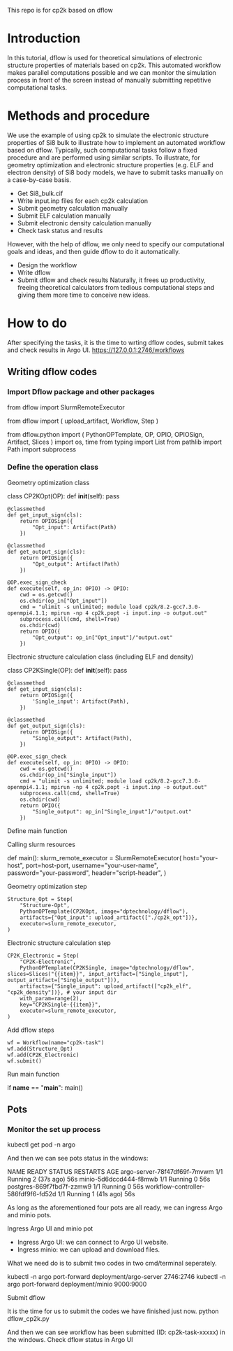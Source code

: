 This repo is for cp2k based on dflow
# Introduction

In this tutorial, dflow is used for theoretical simulations of electronic structure properties of materials based on cp2k. This automated workflow makes parallel computations possible and we can monitor the simulation process in front of the screen instead of manually submitting repetitive computational tasks.

# Methods and procedure

We use the example of using cp2k to simulate the electronic structure properties of Si8 bulk to illustrate how to implement an automated workflow based on dflow.
Typically, such computational tasks follow a fixed procedure and are performed using similar scripts. To illustrate, for geometry optimization and electronic structure properties (e.g. ELF and electron density) of Si8 body models, we have to submit tasks manually on a case-by-case basis.
- Get Si8_bulk.cif
- Write input.inp files for each cp2k calculation
- Submit geometry calculation manually
- Submit ELF calculation manually
- Submit electronic density calculation manually
- Check task status and results

However, with the help of dflow, we only need to specify our computational goals and ideas, and then guide dflow to do it automatically.

- Design the workflow
- Write dflow
- Submit dflow and check results
Naturally, it frees up productivity, freeing theoretical calculators from tedious computational steps and giving them more time to conceive new ideas. 
# How to do
After specifying the tasks, it is the time to wrting dflow codes, submit takes and check results in Argo UI. https://127.0.0.1:2746/workflows
## Writing dflow codes

### Import Dflow package and other packages

from dflow import SlurmRemoteExecutor

from dflow import (
    upload_artifact,
    Workflow,
    Step
)

from dflow.python import (
    PythonOPTemplate,
    OP,
    OPIO,
    OPIOSign,
    Artifact, 
    Slices
)
import os, time
from typing import List
from pathlib import Path
import subprocess

### Define the operation class

Geometry optimization class

class CP2KOpt(OP):
    def __init__(self):
        pass

    @classmethod
    def get_input_sign(cls):
        return OPIOSign({
            "Opt_input": Artifact(Path)
        })

    @classmethod
    def get_output_sign(cls):
        return OPIOSign({
            "Opt_output": Artifact(Path)
        })

    @OP.exec_sign_check
    def execute(self, op_in: OPIO) -> OPIO:
        cwd = os.getcwd()
        os.chdir(op_in["Opt_input"]) 
        cmd = "ulimit -s unlimited; module load cp2k/8.2-gcc7.3.0-openmpi4.1.1; mpirun -np 4 cp2k.popt -i input.inp -o output.out"
        subprocess.call(cmd, shell=True)
        os.chdir(cwd)        
        return OPIO({
            "Opt_output": op_in["Opt_input"]/"output.out"
        })
        
Electronic structure calculation class (including ELF and density)

class CP2KSingle(OP):
    def __init__(self):
        pass

    @classmethod
    def get_input_sign(cls):
        return OPIOSign({
            'Single_input': Artifact(Path),
        })

    @classmethod
    def get_output_sign(cls):
        return OPIOSign({
            "Single_output": Artifact(Path),
        })

    @OP.exec_sign_check
    def execute(self, op_in: OPIO) -> OPIO:
        cwd = os.getcwd()
        os.chdir(op_in["Single_input"])
        cmd = "ulimit -s unlimited; module load cp2k/8.2-gcc7.3.0-openmpi4.1.1; mpirun -np 4 cp2k.popt -i input.inp -o output.out"
        subprocess.call(cmd, shell=True)
        os.chdir(cwd)
        return OPIO({
            "Single_output": op_in["Single_input"]/"output.out"
        })
        
Define main function

Calling slurm resources

def main():
    slurm_remote_executor = SlurmRemoteExecutor(
    host="your-host", 
    port=host-port, 
    username="your-user-name",  
    password="your-password", 
    header="script-header", 
    )
    
Geometry optimization step

    Structure_Opt = Step(
        "Structure-Opt",
        PythonOPTemplate(CP2KOpt, image="dptechnology/dflow"),
        artifacts={"Opt_input": upload_artifact(["./cp2k_opt"])},
        executor=slurm_remote_executor,
    )
    
Electronic structure calculation step

    CP2K_Electronic = Step(
        "CP2K-Electronic",
        PythonOPTemplate(CP2KSingle, image="dptechnology/dflow", slices=Slices("{{item}}", input_artifact=["Single_input"], output_artifact=["Single_output"])),
        artifacts={"Single_input": upload_artifact(["cp2k_elf", "cp2k_density"])}, # your input dir
        with_param=range(2),
        key="CP2KSingle-{{item}}",
        executor=slurm_remote_executor,
    )
    
Add dflow steps

    wf = Workflow(name="cp2k-task")
    wf.add(Structure_Opt)
    wf.add(CP2K_Electronic)
    wf.submit()
    
Run main function

if __name__ == "__main__":
    main()
    
## Pots
### Monitor the set up process
kubectl get pod -n argo

And then we can see pots status in the windows:

NAME                                  READY   STATUS    RESTARTS      AGE
argo-server-78f47df69f-7mvwm          1/1     Running   2 (37s ago)   56s
minio-5d6dccd444-f8mwb                1/1     Running   0             56s
postgres-869f7fbd7f-zzmw9             1/1     Running   0             56s
workflow-controller-586fdf9f6-fd52d   1/1     Running   1 (41s ago)   56s

As long as the aforementioned four pots are all ready, we can ingress Argo and minio pots.

Ingress Argo UI and minio pot
- Ingress Argo UI: we can connect to Argo UI website. 
- Ingress minio: we can upload and download files.

What we need do is to submit two codes in two cmd/terminal seperately.

kubectl -n argo port-forward deployment/argo-server 2746:2746
kubectl -n argo port-forward deployment/minio 9000:9000

Submit dflow 

It is the time for us to submit the codes we have finished just now. 
python dflow_cp2k.py

And then we can see workflow has been submitted (ID: cp2k-task-xxxxx) in the windows.
Check dflow status in Argo UI

